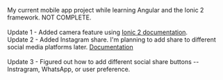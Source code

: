 My current mobile app project while learning Angular and the Ionic 2 framework.  NOT COMPLETE. <br /> 
<br />
Update 1 - Added camera feature using [Ionic 2 documentation](https://ionicframework.com/docs/native/camera/).
<br />
Update 2 - Added Instagram share.  I'm planning to add share to different social media platforms later.  [Documentation](https://ionicframework.com/docs/native/social-sharing/) <br />
<br />
Update 3 - Figured out how to add different social share buttons -- Instragram, WhatsApp, or user preference. <br />
<br />



